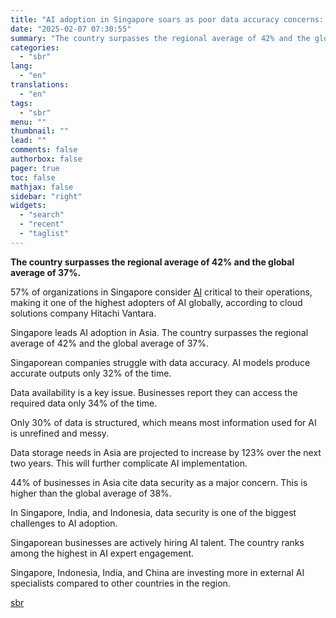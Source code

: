 ```yaml
---
title: "AI adoption in Singapore soars as poor data accuracy concerns: report"
date: "2025-02-07 07:30:55"
summary: "The country surpasses the regional average of 42% and the global average of 37%.57% of organizations in Singapore consider AI critical to their operations, making it one of the highest adopters of AI globally, according to cloud solutions company Hitachi Vantara.Singapore leads AI adoption in Asia. The country surpasses the..."
categories:
  - "sbr"
lang:
  - "en"
translations:
  - "en"
tags:
  - "sbr"
menu: ""
thumbnail: ""
lead: ""
comments: false
authorbox: false
pager: true
toc: false
mathjax: false
sidebar: "right"
widgets:
  - "search"
  - "recent"
  - "taglist"
---
```


**The country surpasses the regional average of 42% and the global average of 37%.**

57% of organizations in Singapore consider [AI](https://sbr.com.sg/building-engineering/exclusive/start-streamlines-construction-process-ai-document-handling) critical to their operations, making it one of the highest adopters of AI globally, according to cloud solutions company Hitachi Vantara.

Singapore leads AI adoption in Asia. The country surpasses the regional average of 42% and the global average of 37%.

Singaporean companies struggle with data accuracy. AI models produce accurate outputs only 32% of the time.

Data availability is a key issue. Businesses report they can access the required data only 34% of the time.

Only 30% of data is structured, which means most information used for AI is unrefined and messy.

Data storage needs in Asia are projected to increase by 123% over the next two years. This will further complicate AI implementation.

44% of businesses in Asia cite data security as a major concern. This is higher than the global average of 38%.

In Singapore, India, and Indonesia, data security is one of the biggest challenges to AI adoption.

Singaporean businesses are actively hiring AI talent. The country ranks among the highest in AI expert engagement.

Singapore, Indonesia, India, and China are investing more in external AI specialists compared to other countries in the region.

[sbr](https://sbr.com.sg/information-technology/news/ai-adoption-in-singapore-soars-poor-data-accuracy-concerns-report)
